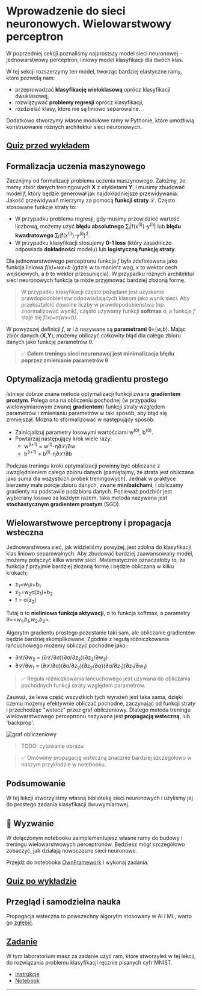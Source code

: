 <!--
CO_OP_TRANSLATOR_METADATA:
{
  "original_hash": "789d6c3fb6fc7948a470b33078a5983a",
  "translation_date": "2025-09-23T13:56:46+00:00",
  "source_file": "lessons/3-NeuralNetworks/04-OwnFramework/README.md",
  "language_code": "pl"
}
-->
# Wprowadzenie do sieci neuronowych. Wielowarstwowy perceptron

W poprzedniej sekcji poznaliśmy najprostszy model sieci neuronowej - jednowarstwowy perceptron, liniowy model klasyfikacji dla dwóch klas.

W tej sekcji rozszerzymy ten model, tworząc bardziej elastyczne ramy, które pozwolą nam:

* przeprowadzać **klasyfikację wieloklasową** oprócz klasyfikacji dwuklasowej,
* rozwiązywać **problemy regresji** oprócz klasyfikacji,
* rozdzielać klasy, które nie są liniowo separowalne.

Dodatkowo stworzymy własne modułowe ramy w Pythonie, które umożliwią konstruowanie różnych architektur sieci neuronowych.

## [Quiz przed wykładem](https://ff-quizzes.netlify.app/en/ai/quiz/7)

## Formalizacja uczenia maszynowego

Zacznijmy od formalizacji problemu uczenia maszynowego. Załóżmy, że mamy zbiór danych treningowych **X** z etykietami **Y**, i musimy zbudować model *f*, który będzie generował jak najdokładniejsze przewidywania. Jakość przewidywań mierzymy za pomocą **funkcji straty** &lagran;. Często stosowane funkcje straty to:

* W przypadku problemu regresji, gdy musimy przewidzieć wartość liczbową, możemy użyć **błędu absolutnego** &sum;<sub>i</sub>|f(x<sup>(i)</sup>)-y<sup>(i)</sup>| lub **błędu kwadratowego** &sum;<sub>i</sub>(f(x<sup>(i)</sup>)-y<sup>(i)</sup>)<sup>2</sup>.
* W przypadku klasyfikacji stosujemy **0-1 loss** (który zasadniczo odpowiada **dokładności** modelu) lub **logistyczną funkcję straty**.

Dla jednowarstwowego perceptronu funkcja *f* była zdefiniowana jako funkcja liniowa *f(x)=wx+b* (gdzie *w* to macierz wag, *x* to wektor cech wejściowych, a *b* to wektor przesunięcia). W przypadku różnych architektur sieci neuronowych funkcja ta może przyjmować bardziej złożoną formę.

> W przypadku klasyfikacji często pożądane jest uzyskanie prawdopodobieństw odpowiadających klasom jako wynik sieci. Aby przekształcić dowolne liczby w prawdopodobieństwa (np. znormalizować wynik), często używamy funkcji **softmax** &sigma;, a funkcja *f* staje się *f(x)=&sigma;(wx+b)*.

W powyższej definicji *f*, *w* i *b* nazywane są **parametrami** &theta;=⟨*w,b*⟩. Mając zbiór danych ⟨**X**,**Y**⟩, możemy obliczyć całkowity błąd dla całego zbioru danych jako funkcję parametrów &theta;.

> ✅ **Celem treningu sieci neuronowej jest minimalizacja błędu poprzez zmienianie parametrów &theta;**

## Optymalizacja metodą gradientu prostego

Istnieje dobrze znana metoda optymalizacji funkcji zwana **gradientem prostym**. Polega ona na obliczeniu pochodnej (w przypadku wielowymiarowym zwanej **gradientem**) funkcji straty względem parametrów i zmienianiu parametrów w taki sposób, aby błąd się zmniejszał. Można to sformalizować w następujący sposób:

* Zainicjalizuj parametry losowymi wartościami w<sup>(0)</sup>, b<sup>(0)</sup>.
* Powtarzaj następujący krok wiele razy:
    - w<sup>(i+1)</sup> = w<sup>(i)</sup>-&eta;&part;&lagran;/&part;w
    - b<sup>(i+1)</sup> = b<sup>(i)</sup>-&eta;&part;&lagran;/&part;b

Podczas treningu kroki optymalizacji powinny być obliczane z uwzględnieniem całego zbioru danych (pamiętajmy, że strata jest obliczana jako suma dla wszystkich próbek treningowych). Jednak w praktyce bierzemy małe porcje zbioru danych, zwane **minibatchami**, i obliczamy gradienty na podstawie podzbioru danych. Ponieważ podzbiór jest wybierany losowo za każdym razem, taka metoda nazywana jest **stochastycznym gradientem prostym** (SGD).

## Wielowarstwowe perceptrony i propagacja wsteczna

Jednowarstwowa sieć, jak widzieliśmy powyżej, jest zdolna do klasyfikacji klas liniowo separowalnych. Aby zbudować bardziej zaawansowany model, możemy połączyć kilka warstw sieci. Matematycznie oznaczałoby to, że funkcja *f* przyjmie bardziej złożoną formę i będzie obliczana w kilku krokach:
* z<sub>1</sub>=w<sub>1</sub>x+b<sub>1</sub>
* z<sub>2</sub>=w<sub>2</sub>&alpha;(z<sub>1</sub>)+b<sub>2</sub>
* f = &sigma;(z<sub>2</sub>)

Tutaj &alpha; to **nieliniowa funkcja aktywacji**, &sigma; to funkcja softmax, a parametry &theta;=<*w<sub>1</sub>,b<sub>1</sub>,w<sub>2</sub>,b<sub>2</sub>*>.

Algorytm gradientu prostego pozostanie taki sam, ale obliczanie gradientów będzie bardziej skomplikowane. Zgodnie z regułą różniczkowania łańcuchowego możemy obliczyć pochodne jako:

* &part;&lagran;/&part;w<sub>2</sub> = (&part;&lagran;/&part;&sigma;)(&part;&sigma;/&part;z<sub>2</sub>)(&part;z<sub>2</sub>/&part;w<sub>2</sub>)
* &part;&lagran;/&part;w<sub>1</sub> = (&part;&lagran;/&part;&sigma;)(&part;&sigma;/&part;z<sub>2</sub>)(&part;z<sub>2</sub>/&part;&alpha;)(&part;&alpha;/&part;z<sub>1</sub>)(&part;z<sub>1</sub>/&part;w<sub>1</sub>)

> ✅ Reguła różniczkowania łańcuchowego jest używana do obliczania pochodnych funkcji straty względem parametrów.

Zauważ, że lewa część wszystkich tych wyrażeń jest taka sama, dzięki czemu możemy efektywnie obliczać pochodne, zaczynając od funkcji straty i przechodząc "wstecz" przez graf obliczeniowy. Dlatego metoda treningu wielowarstwowego perceptronu nazywana jest **propagacją wsteczną**, lub 'backprop'.

<img alt="graf obliczeniowy" src="images/ComputeGraphGrad.png"/>

> TODO: cytowanie obrazu

> ✅ Omówimy propagację wsteczną znacznie bardziej szczegółowo w naszym przykładzie w notebooku.  

## Podsumowanie

W tej lekcji stworzyliśmy własną bibliotekę sieci neuronowych i użyliśmy jej do prostego zadania klasyfikacji dwuwymiarowej.

## 🚀 Wyzwanie

W dołączonym notebooku zaimplementujesz własne ramy do budowy i treningu wielowarstwowych perceptronów. Będziesz mógł szczegółowo zobaczyć, jak działają nowoczesne sieci neuronowe.

Przejdź do notebooka [OwnFramework](OwnFramework.ipynb) i wykonaj zadania.

## [Quiz po wykładzie](https://ff-quizzes.netlify.app/en/ai/quiz/8)

## Przegląd i samodzielna nauka

Propagacja wsteczna to powszechny algorytm stosowany w AI i ML, warto go [zgłębić](https://wikipedia.org/wiki/Backpropagation).

## [Zadanie](lab/README.md)

W tym laboratorium masz za zadanie użyć ram, które stworzyłeś w tej lekcji, do rozwiązania problemu klasyfikacji ręcznie pisanych cyfr MNIST.

* [Instrukcje](lab/README.md)
* [Notebook](lab/MyFW_MNIST.ipynb)

---

